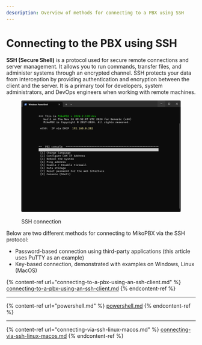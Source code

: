 ```yaml
---
description: Overview of methods for connecting to a PBX using SSH
---
```


# Connecting to the PBX using SSH

**SSH (Secure Shell)** is a protocol used for secure remote connections and server management. It allows you to run commands, transfer files, and administer systems through an encrypted channel. SSH protects your data from interception by providing authentication and encryption between the client and the server. It is a primary tool for developers, system administrators, and DevOps engineers when working with remote machines.

<figure><img src="../../../.gitbook/assets/sshConnection.png" alt=""><figcaption><p>SSH connection</p></figcaption></figure>

Below are two different methods for connecting to MikoPBX via the SSH protocol:

* Password-based connection using third-party applications (this article uses PuTTY as an example)
* Key-based connection, demonstrated with examples on Windows, Linux (MacOS)

{% content-ref url="connecting-to-a-pbx-using-an-ssh-client.md" %}
[connecting-to-a-pbx-using-an-ssh-client.md](connecting-to-a-pbx-using-an-ssh-client.md)
{% endcontent-ref %}

***

{% content-ref url="powershell.md" %}
[powershell.md](powershell.md)
{% endcontent-ref %}

***

{% content-ref url="connecting-via-ssh-linux-macos.md" %}
[connecting-via-ssh-linux-macos.md](connecting-via-ssh-linux-macos.md)
{% endcontent-ref %}

